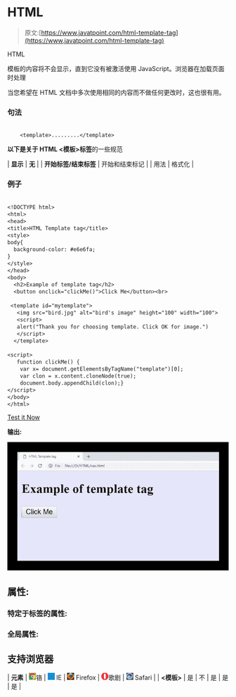 # HTML<template></template>

> 原文:[https://www.javatpoint.com/html-template-tag](https://www.javatpoint.com/html-template-tag)

HTML<template></template>

模板的内容将不会显示，直到它没有被激活使用 JavaScript。浏览器在加载页面时处理<template></template>

当您希望在 HTML 文档中多次使用相同的内容而不做任何更改时，这也很有用。

<template></template>

<template></template>

### 句法

```

    <template>.........</template>

```

**以下是关于 HTML <模板>标签**的一些规范

| **显示** | **无** |
| **开始标签/结束标签** | 开始和结束标记 |
| 用法 | 格式化 |

### 例子

```

<!DOCTYPE html>
<html>
<head>
<title>HTML Template tag</title>
<style>
body{
  background-color: #e6e6fa;
}
</style>
</head>
<body>
  <h2>Example of template tag</h2>
  <button onclick="clickMe()">Click Me</button><br>

 <template id="mytemplate">
   <img src="bird.jpg" alt="bird's image" height="100" width="100">
   <script>
   alert("Thank you for choosing template. Click OK for image.")
   </script>
  </template>

<script>
   function clickMe() {
    var x= document.getElementsByTagName("template")[0];
    var clon = x.content.cloneNode(true);
    document.body.appendChild(clon);}
</script>
</body>
</html>

```

[Test it Now](https://www.javatpoint.com/oprweb/test.jsp?filename=htmltemplatetag)

**输出:**

![HTML template tag](img/af8690316b978684f6d955747ebd10f5.png)

## 属性:

### 特定于标签的属性:

<template></template>

### 全局属性:

<template></template>

## 支持浏览器

| **元素** | ![chrome browser](img/4fbdc93dc2016c5049ed108e7318df19.png)铬 | ![ie browser](img/83dd23df1fe8373fd5bf054b2c1dd88b.png) IE | ![firefox browser](img/4f001fff393888a8a807ed29b28145d1.png) Firefox | ![opera browser](img/6cad4a592cc69a052056a0577b4aac65.png)歌剧 | ![safari browser](img/a0f6a9711a92203c5dc5c127fe9c9fca.png) Safari |
| **<模板>** | 是 | 不 | 是 | 是 | 是 |